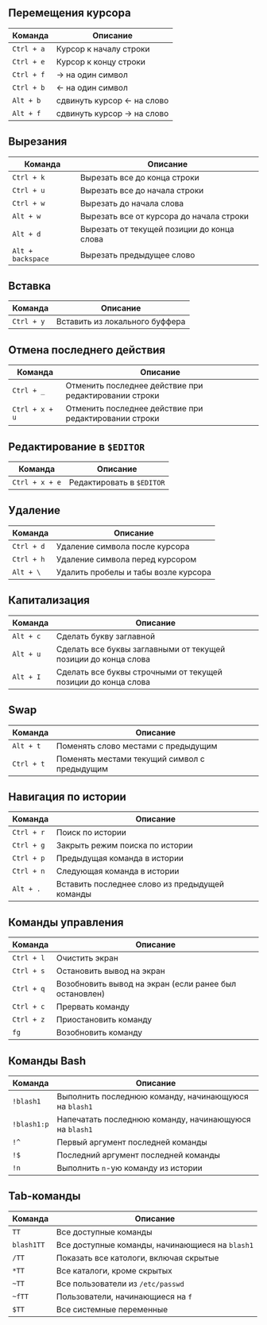 ## Перемещения курсора

| Команда | Описание             |
| ------------ | -------------------------- |
| `Ctrl + a`   | Курсор к началу строки     |
| `Ctrl + e`     | Курсор к концу строки      |
| `Ctrl + f`     | → на один символ           |
| `Ctrl + b`     | ← на один символ           |
| `Alt + b `     | сдвинуть курсор ← на слово |
| `Alt + f`      | сдвинуть курсор → на слово |

## Вырезания

| Команда           | Описание                                   |
| ----------------- | ------------------------------------------ |
| `Ctrl + k`        | Вырезать все до конца строки               |
| `Ctrl + u`        | Вырезать все до начала строки              |
| `Ctrl + w`        | Вырезать до начала слова                   |
| `Alt + w`         | Вырезать все от курсора до начала строки   |
| `Alt + d`         | Вырезать от текущей позиции до конца слова |
| `Alt + backspace` | Вырезать предыдущее слово                                           |

## Вставка

| Команда    | Описание                       |
| ---------- | ------------------------------ |
| `Ctrl + y` | Вставить из локального буффера |

## Отмена последнего действия

| Команда        | Описание                                              |
| -------------- | ----------------------------------------------------- |
| `Ctrl + _`     | Отменить последнее действие при редактировании строки |
| `Ctrl + x + u` | Отменить последнее действие при редактировании строки

## Редактирование в `$EDITOR`

| Команда        | Описание |
| -------------- | -------- |
| `Ctrl + x + e` | Редактировать в `$EDITOR`         |

## Удаление 

| Команда    | Описание                        |
| ---------- | ------------------------------- |
| `Ctrl + d` | Удаление символа после курсора  |
| `Ctrl + h` | Удаление символа перед курсором |
| `Alt + \`  | Удалить пробелы и табы возле курсора                                |

## Капитализация

| Команда   | Описание                                                       |
| --------- | -------------------------------------------------------------- |
| `Alt + c` | Сделать букву заглавной                                        |
| `Alt + u` | Сделать все буквы заглавными от текущей позиции до конца слова |
| `Alt + I` | Сделать все буквы строчными от текущей позиции до конца слова                                                               |

## Swap

| Команда    | Описание                                     |
| ---------- | -------------------------------------------- |
| `Alt + t`  | Поменять слово местами с предыдущим          |
| `Ctrl + t` | Поменять местами текущий символ с предыдущим |

## Навигация по истории

| Команда    | Описание                                       |
| ---------- | ---------------------------------------------- |
| `Ctrl + r` | Поиск по истории                               |
| `Ctrl + g` | Закрыть режим поиска по истории                |
| `Ctrl + p` | Предыдущая команда в истории                   |
| `Ctrl + n` | Следующая команда в истории                    |
| `Alt + .`  | Вставить последнее слово из предыдущей команды |                               |

## Команды управления

| Команда    | Описание                                               |
| ---------- | ------------------------------------------------------ |
| `Ctrl + l` | Очистить экран                                         |
| `Ctrl + s` | Остановить вывод на экран                              |
| `Ctrl + q` | Возобновить вывод на экран (если ранее был остановлен) |
| `Ctrl + c` | Прервать команду                                       |
| `Ctrl + z` | Приостановить команду                                  |
| `fg`       | Возобновить команду                                    |

## Команды Bash

| Команда     | Описание                                               |
| ----------- | ------------------------------------------------------ |
| `!blash1`   | Выполнить последнюю команду, начинающуюся на `blash1`  |
| `!blash1:p` | Напечатать последнюю команду, начинающуюся на `blash1` |
| `!^`        | Первый аргумент последней команды                      |
| `!$`        | Последний аргумент последней команды                   |
| `!n`        | Выполнить `n`-ую команду из истории                                                       |

## Tab-команды

| Команда    | Описание                                        |
| ---------- | ----------------------------------------------- |
| `TT`       | Все доступные команды                           |
| `blash1TT` | Все доступные команды, начинающиеся на `blash1` |
| `/TT`      | Показать все катологи, включая скрытые          |
| `*TT`      | Все каталоги, кроме скрытых                     |
| `~TT`      | Все пользователи из `/etc/passwd`               |
| `~fTT`     | Пользователи, начинающиеся на `f`               |
| `$TT`      | Все системные переменные                        |





